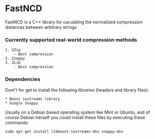# FastNCD
FastNCD is a C++ library for caculating the normalized compression distances between arbitrary strings

### Currently supported real-world compression methods

	1. GZip
		- Best compression
	2. Snappy
	3. ZLib
		- Best compression

### Dependencies

Dont't for get to install the following libraries (headers and library files):
	
	* Boost iostreams library
	* Google Snappy

Usually on a Debian based operating system like Mint or Ubuntu, and of course Debian herself you could install these files by executing these commands:
	
	sudo apt-get install libboost-iostreams-dev snappy-dev
	

